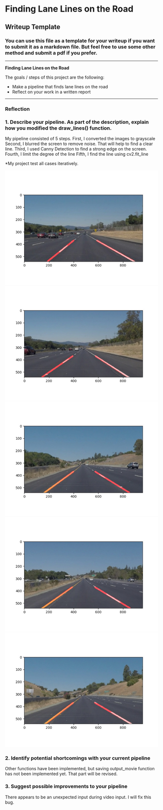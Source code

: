 # **Finding Lane Lines on the Road** 

## Writeup Template

### You can use this file as a template for your writeup if you want to submit it as a markdown file. But feel free to use some other method and submit a pdf if you prefer.

---

**Finding Lane Lines on the Road**

The goals / steps of this project are the following:
* Make a pipeline that finds lane lines on the road
* Reflect on your work in a written report


[//]: # (Image References)

[image1]: ./test_images_output/solidWhiteCurve.jpg "Grayscale"
[image2]: ./test_images_output/solidWhiteRight.jpg "Grayscale"
[image3]: ./test_images_output/solidYellowCurve.jpg "Grayscale"
[image4]: ./test_images_output/solidYellowLeft.jpg  "Grayscale"
[image5]: ./test_images_output/solidYellowCurve2.jpg "Grayscale"

---

### Reflection

### 1. Describe your pipeline. As part of the description, explain how you modified the draw_lines() function.

My pipeline consisted of 5 steps. 
First, I converted the images to grayscale
Second, I blurred the screen to remove noise. That will help to find a clear line.
Third, I used Canny Detection to find a strong edge on the screen.
Fourth, I limit the degree of the line 
Fifth, I find the line using cv2.fit_line

*My project test all cases iteratively.

![alt text][image1]
![alt text][image2]
![alt text][image3]
![alt text][image4]
![alt text][image5]


### 2. Identify potential shortcomings with your current pipeline

Other functions have been implemented, 
but saving output_movie function has not been implemented yet. 
That part will be revised.

### 3. Suggest possible improvements to your pipeline

There appears to be an unexpected input during video input. 
I will fix this bug.